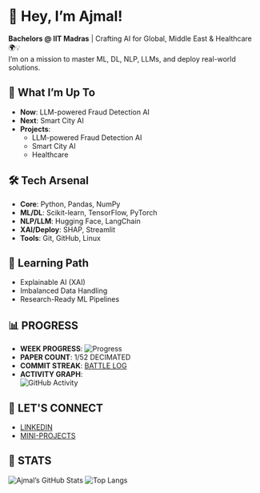 # 👋 Hey, I’m Ajmal! 
**Bachelors @ IIT Madras** | Crafting AI for Global, Middle East & Healthcare 🌍💡  
I’m on a mission to master ML, DL, NLP, LLMs, and deploy real-world solutions.

## 🎯 What I’m Up To
- **Now**: LLM-powered Fraud Detection AI
- **Next**: Smart City AI
- **Projects**:  
  - LLM-powered Fraud Detection AI
  - Smart City AI 
  - Healthcare
    
## 🛠️ Tech Arsenal
- **Core**: Python, Pandas, NumPy  
- **ML/DL**: Scikit-learn, TensorFlow, PyTorch  
- **NLP/LLM**: Hugging Face, LangChain  
- **XAI/Deploy**: SHAP, Streamlit  
- **Tools**: Git, GitHub, Linux  

## 🌱 Learning Path
- Explainable AI (XAI)  
- Imbalanced Data Handling  
- Research-Ready ML Pipelines  

## 📊 PROGRESS
- **WEEK PROGRESS**: ![Progress](https://img.shields.io/badge/Week-1%2F52-FF0000?style=for-the-badge)  
- **PAPER COUNT**: 1/52 DECIMATED  
- **COMMIT STREAK**: [BATTLE LOG](https://github.com/AjmalMIITM)  
- **ACTIVITY GRAPH**:  
  ![GitHub Activity](https://github-readme-activity-graph.cyclic.app/graph?username=AjmalMIITM&theme=react-dark)

## 🤝 LET'S CONNECT
- [LINKEDIN](https://www.linkedin.com/in/ajmal-m-282670284/)  
- [MINI-PROJECTS](https://github.com/AjmalMIITM/Mini-ML-Projects)

## 🌠 STATS 
![Ajmal’s GitHub Stats](https://github-readme-stats.vercel.app/api?username=AjmalMIITM&show_icons=true&theme=dracula&include_all_commits=true&count_private=true)
![Top Langs](https://github-readme-stats.vercel.app/api/top-langs/?username=AjmalMIITM&theme=dracula&layout=compact)
